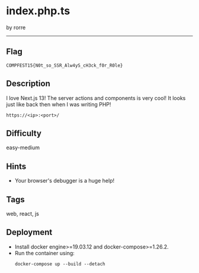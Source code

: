 # index.php.ts

by rorre

---

## Flag

```
COMPFEST15{N0t_so_SSR_Alw4yS_cH3ck_f0r_R0le}
```

## Description
I love Next.js 13! The server actions and components is very cool! It looks just like back then when I was writing PHP!

`https://<ip>:<port>/`

## Difficulty
easy-medium

## Hints
* Your browser's debugger is a huge help!

## Tags
web, react, js

## Deployment
- Install docker engine>=19.03.12 and docker-compose>=1.26.2.
- Run the container using:
    ```
    docker-compose up --build --detach
	```
